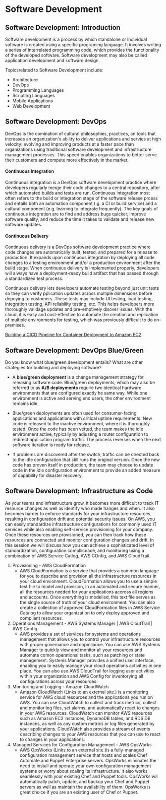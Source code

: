# Software Development

## Software Development: Introduction

Software development is a process by which standalone or individual software is created using a specific programing language. It involves writing a series of interrelated programming code, which provides the functionality of the developed software. Software development may also be called application development and software design.

Topicsrelated to Software Development include:

* Architecture
* DevOps
* Programming Languages
* Scripting Languages
* Mobile Applications
* Web Development

## Software Development: DevOps

DevOps is the comination of cultural philosophies, practices, an tools that increases an organization's ability to deliver applications and servies at high velocity: evolving and improving products at a faster pace than organizations using traditional software development and infrastructure management processes. This speed enables organizations to better serve their customers and compete more effectively in the market.

#### Continuous Integration

Continuous integration is a DevOps software development practice where developers regularly merge their code changes to a central repository, after which automated builds and tests are run. Continuous integration most often refers to the build or integration stage of the software release prcess and entails both an automation component (.g. a CI or build service) and a cultural component (e.g. learning to integrate frequently). The key goals of continuous integration are to find and address bugs quicker, improve software quality, and reduce the time it takes to validate and release new software updates.

#### Continuous Delivery

Continuous delivery is a DevOps software development practice where code changes are automatically built, tested, and prepared for a release to production. It expands upon continuous integration by deploying all code changes to a testing environment and/or a production environment after the build stage. When continuous delivery is implemented properly, developers will always have a deployment-ready build artifact that has passed through a standardized test process.

Continuous delivery lets developers automate testing beyond just unit tests so they can verify pplication updates across multiple dimensions before depoying to customers. These tests may include UI testing, load testing, integration testing, API reliability testing, etc. This helps developers more thoroughly validage updates and pre-emptively disover issues. With the cloud, it is easy and cost-effective to automate the creation and replication of multiple environments for testing, which was previously difficult to do on-premises.

[Building a CICD Pipeline for Container Deployment to Amazon EC2](https://youtu.be/9lJwlOh0B2s)

## Software Development: DevOps Blue/Green

Do you know what blue/green development entails? What are other strategies for building and deploying software?

* A **blue/green deployment** is a change management strategy for releasing software code. Blue/green deployments, which may also be referred to as **A/B deployments** require two identical hardware environments that are configured exactly he same way. While one environment is active and serving end users, the other environment remains idle.

* Blue/green deployments are often used for consumer-facing applications and applications with critical uptime requirements. New code is released to the inactive environment, where it is thoroughly tested. Once the code has been vetted, the team makes the idle environment active, typically by adjusting a router configuration to redirect application program traffic. The process reverses when the next software iteration is ready for release.

* If problems are discovered after the switch, traffic can be directed back to the idle configuration that still runs the original version. Once the new code has proven itself in production, the team may choose to update code in the idle configuration environment to provide an added measure of capability for disaster recovery.

## Software Development: Infrastructure as Code
As your teams and infrastructure grow, it becomes more difficult to track IT resource changes as well as identify who made hanges and when. It also becomes harder to enforce standards for your infrastructure resources, resulting in configuration drift and potential security issues. On AWS, you can easily standardize infrastructure configurations for commonly used IT services while also enabling self-service provisioning for your company. Once these resources are provisioned, you can then track how these resources are connected and monitor configuration changes and drift. In this session we will discuss how you can achieve a sophisticated level of standardization, configuration compllicnace, and monitoring using a combination of AWS Service Catlog, AWS COnfig, and AWS CloudTrail.

1. Provisioning - AWS CloudFormation
	* AWS CloudFormation is a service that provides a common language for you to describe and provision all the infrastructure resources in your cloud envionment. CloudFormation allows you to use a simple test file to model and provision, in an automated and secure manner, all the resources needed for your applications accross all regions and accounts. Once everything is modelled, this text file serves as the single source of truth of your cloud environment. You can also create a collection of approved CloudFormation files in AWS Service Catalog to allow your organization to only deploy approved and compliant resources.
2. Operations Management - AWS Systems Manager | AWS CloutTrail | AWS Config
	* AWS provides a set of services for systems and operations management that allows you to control your infrastructure resources with proper governance and copmliance. You can use AWS Systems Manager to quickly view and monitor all your resources and automate comon operational tasks, such as patching or state management. Systems Manager provides a unified user interface, enabling you to easily manage your cloud operations activities in one place. You can also use AWS CloudTrail for logging user activities within your organization and AWS Config for inventorying all configurations across your resources.
3. Monitoring and Logging - Amazon CloudWatch
	* Amazon CloudWatch (Links to an external site.) is a monitoring service for AWS cloud resources and the applications you run on AWS. You can use CloudWatch to collect and track metrics, collect and monitor log files, set alarms, and automatically react to changes in your AWS resources. CloudWatch can monitor AWS resources such as Amazon EC2 instances, DynamoDB tables, and RDS DB instances, as well as any custom metrics or log files generated by your applications. CloudWatch also provides a stream of events describing changes to your AWS resources that you can use to react to changes in your applications.
4. Managed Services for Configuration Management - AWS OpsWorks
	* AWS OpsWorks  (Links to an external site.)is a fully-managed configuration management service that hosts and scales Chef Automate and Puppet Enterprise servers. OpsWorks eliminates the need to install and operate your own configuration management systems or worry about scaling its infrastructure. It also works seamlessly with your existing Chef and Puppet tools. OpsWorks will automatically patch, update, and backup your Chef and Puppet servers as well as maintain the availability of them. OpsWorks is great choice if you are an existing user of Chef or Puppet.
